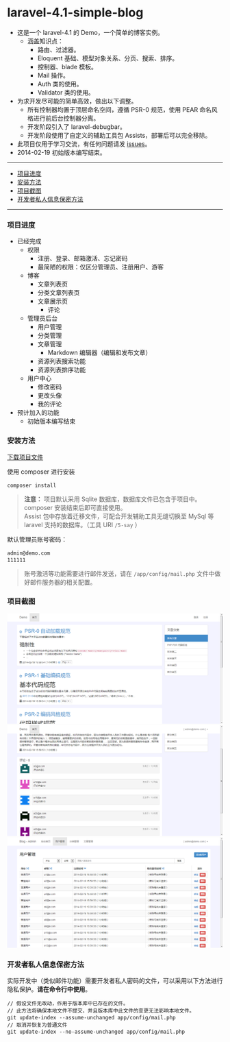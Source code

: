 # laravel-4.1-simple-blog

- 这是一个 laravel-4.1 的 Demo，一个简单的博客实例。
  - 涵盖知识点：
    - 路由、过滤器。
    - Eloquent 基础、模型对象关系、分页、搜索、排序。
    - 控制器、blade 模板。
    - Mail 操作。
    - Auth 类的使用。
    - Validator 类的使用。
- 为求开发尽可能的简单高效，做出以下调整。
  - 所有控制器均置于顶层命名空间，遵循 PSR-0 规范，使用 PEAR 命名风格进行前后台控制器分离。
  - 开发阶段引入了 laravel-debugbar。
  - 开发阶段使用了自定义的辅助工具包 Assists，部署后可以完全移除。
- 此项目仅用于学习交流，有任何问题请发 [issues](https://github.com/5-say/laravel-4.1-simple-blog/issues)。
- 2014-02-19 初始版本编写结束。

---

- [项目进度](#project)
- [安装方法](#install)
- [项目截图](#screenshot)
- [开发者私人信息保密方法](#assume-unchanged)

---

<a name="project"></a>
### 项目进度

- 已经完成
  - 权限
    - 注册、登录、邮箱激活、忘记密码
    - 最简陋的权限：仅区分管理员、注册用户、游客
  - 博客
    - 文章列表页
    - 分类文章列表页
    - 文章展示页
      - 评论
  - 管理员后台
    - 用户管理
    - 分类管理
    - 文章管理
      - Markdown 编辑器（编辑和发布文章）
    - 资源列表搜索功能
    - 资源列表排序功能
  - 用户中心
    - 修改密码
    - 更改头像
    - 我的评论
- 预计加入的功能
  - 初始版本编写结束

<a name="install"></a>
### 安装方法

[下载项目文件](https://github.com/5-say/laravel-4.1-simple-blog/archive/master.zip)

使用 composer 进行安装

    composer install

> **注意：** 项目默认采用 Sqlite 数据库，数据库文件已包含于项目中。composer 安装结束后即可直接使用。  
> Assist 包中存放着迁移文件，可配合开发辅助工具无缝切换至 MySql 等 laravel 支持的数据库。（工具 URI `/5-say` ）

默认管理员账号密码：

    admin@demo.com
    111111

> 账号激活等功能需要进行邮件发送，请在 `/app/config/mail.php` 文件中做好邮件服务器的相关配置。

<a name="screenshot"></a>
### 项目截图

![Alt text](/public/readmeAssets/mx3540D.png "Optional title")
![Alt text](/public/readmeAssets/mx3826D.png "Optional title")
![Alt text](/public/readmeAssets/mx3D2BE.png "Optional title")

<a name="assume-unchanged"></a>
### 开发者私人信息保密方法

实际开发中（类似邮件功能）需要开发者私人密码的文件，可以采用以下方法进行隐私保护。**请在命令行中使用**。

    // 假设文件无改动，作用于版本库中已存在的文件。
    // 此方法将确保本地文件不提交，并且版本库中此文件的变更无法影响本地文件。
    git update-index --assume-unchanged app/config/mail.php
    // 取消并恢复为普通文件
    git update-index --no-assume-unchanged app/config/mail.php

